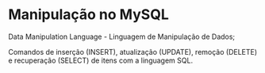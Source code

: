 # Manipulação no MySQL 

Data Manipulation Language - Linguagem de Manipulação de Dados;

Comandos de inserção (INSERT), atualização (UPDATE), remoção (DELETE) e recuperação (SELECT) de itens com a linguagem SQL.
